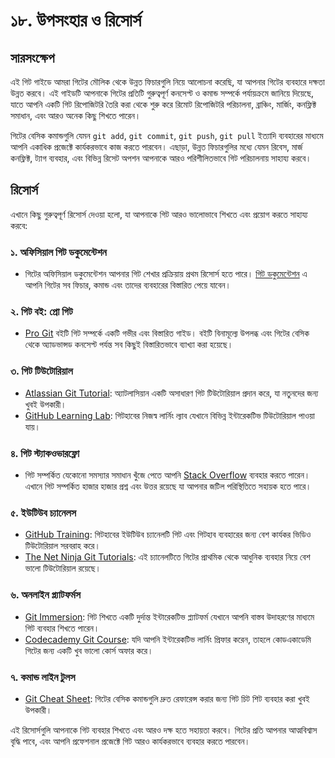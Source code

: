 # ১৮. উপসংহার ও রিসোর্স

## সারসংক্ষেপ

এই গিট গাইডে আমরা গিটের মৌলিক থেকে উন্নত ফিচারগুলি নিয়ে আলোচনা করেছি, যা আপনার গিটের ব্যবহারে দক্ষতা উন্নত করবে। এই গাইডটি আপনাকে গিটের প্রতিটি গুরুত্বপূর্ণ কনসেপ্ট ও কমান্ড সম্পর্কে পর্যায়ক্রমে জানিয়ে দিয়েছে, যাতে আপনি একটি গিট রিপোজিটরি তৈরি করা থেকে শুরু করে রিমোট রিপোজিটরি পরিচালনা, ব্রাঞ্চিং, মার্জিং, কনফ্লিক্ট সমাধান, এবং আরও অনেক কিছু শিখতে পারেন।

গিটের বেসিক কমান্ডগুলি যেমন `git add`, `git commit`, `git push`, `git pull` ইত্যাদি ব্যবহারের মাধ্যমে আপনি একাধিক প্রজেক্টে কার্যকরভাবে কাজ করতে পারবেন। এছাড়া, উন্নত ফিচারগুলির মধ্যে যেমন রিবেস, মার্জ কনফ্লিক্ট, ট্যাগ ব্যবহার, এবং বিভিন্ন রিসেট অপশন আপনাকে আরও পরিশীলিতভাবে গিট পরিচালনায় সাহায্য করবে।

## রিসোর্স

এখানে কিছু গুরুত্বপূর্ণ রিসোর্স দেওয়া হলো, যা আপনাকে গিট আরও ভালোভাবে শিখতে এবং প্রয়োগ করতে সাহায্য করবে:

### ১. অফিসিয়াল গিট ডকুমেন্টেশন
- গিটের অফিসিয়াল ডকুমেন্টেশন আপনার গিট শেখার প্রক্রিয়ায় প্রথম রিসোর্স হতে পারে। [গিট ডকুমেন্টেশন](https://git-scm.com/doc) এ আপনি গিটের সব ফিচার, কমান্ড এবং তাদের ব্যবহারের বিস্তারিত পেয়ে যাবেন।

### ২. গিট বই: প্রো গিট
- [Pro Git](https://git-scm.com/book/en/v2) বইটি গিট সম্পর্কে একটি গভীর এবং বিস্তারিত গাইড। বইটি বিনামূল্যে উপলব্ধ এবং গিটের বেসিক থেকে অ্যাডভান্সড কনসেপ্ট পর্যন্ত সব কিছুই বিস্তারিতভাবে ব্যাখ্যা করা হয়েছে।

### ৩. গিট টিউটোরিয়াল
- [Atlassian Git Tutorial](https://www.atlassian.com/git/tutorials): অ্যাটলাসিয়ান একটি অসাধারণ গিট টিউটোরিয়াল প্রদান করে, যা নতুনদের জন্য খুবই উপকারী।
- [GitHub Learning Lab](https://lab.github.com/): গিটহাবের নিজস্ব লার্নিং ল্যাব যেখানে বিভিন্ন ইন্টারেকটিভ টিউটোরিয়াল পাওয়া যায়।

### ৪. গিট স্ট্যাকওভারফ্লো
- গিট সম্পর্কিত যেকোনো সমস্যার সমাধান খুঁজে পেতে আপনি [Stack Overflow](https://stackoverflow.com/questions/tagged/git) ব্যবহার করতে পারেন। এখানে গিট সম্পর্কিত হাজার হাজার প্রশ্ন এবং উত্তর রয়েছে যা আপনার জটিল পরিস্থিতিতে সহায়ক হতে পারে।

### ৫. ইউটিউব চ্যানেলস
- [GitHub Training](https://www.youtube.com/playlist?list=PLg7s6cbtAD16gtXJ0-ikCbmF9T5l7tDwp): গিটহাবের ইউটিউব চ্যানেলটি গিট এবং গিটহাব ব্যবহারের জন্য বেশ কার্যকর ভিডিও টিউটোরিয়াল সরবরাহ করে।
- [The Net Ninja Git Tutorials](https://www.youtube.com/watch?v=SWYqp7iY_Tc): এই চ্যানেলটিতে গিটের প্রাথমিক থেকে আধুনিক ব্যবহার নিয়ে বেশ ভালো টিউটোরিয়াল রয়েছে।

### ৬. অনলাইন প্ল্যাটফর্মস
- [Git Immersion](http://gitimmersion.com/): গিট শিখতে একটি দুর্দান্ত ইন্টারেকটিভ প্ল্যাটফর্ম যেখানে আপনি বাস্তব উদাহরণের মাধ্যমে গিট ব্যবহার শিখতে পারেন।
- [Codecademy Git Course](https://www.codecademy.com/learn/learn-git): যদি আপনি ইন্টারেকটিভ লার্নিং প্রিফার করেন, তাহলে কোডএকাডেমি গিটের জন্য একটি খুব ভালো কোর্স অফার করে।

### ৭. কমান্ড লাইন টুলস
- [Git Cheat Sheet](https://education.github.com/git-cheat-sheet-education.pdf): গিটের বেসিক কমান্ডগুলি দ্রুত রেফারেন্স করার জন্য গিট চিট শিট ব্যবহার করা খুবই উপকারী।

এই রিসোর্সগুলি আপনাকে গিট ব্যবহার শিখতে এবং আরও দক্ষ হতে সহায়তা করবে। গিটের প্রতি আপনার আত্মবিশ্বাস বৃদ্ধি পাবে, এবং আপনি প্রফেশনাল প্রজেক্টে গিট আরও কার্যকরভাবে ব্যবহার করতে পারবেন।
